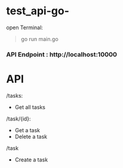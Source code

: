 # test_api-go-

open Terminal:
> go run main.go 
> 
<h3> API Endpoint : http://localhost:10000 </h3>


# API

/tasks: 
- Get all tasks

/task/{id}: 
- Get a task
- Delete a task

/task
- Create a task


